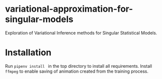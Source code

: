 # variational-approximation-for-singular-models
Exploration of Variational Inference methods for Singular Statistical Models. 


# Installation

Run `pipenv install ` in the top directory to install all requirements. 
Install `ffmpeg` to enable saving of animation created from the training process. 
